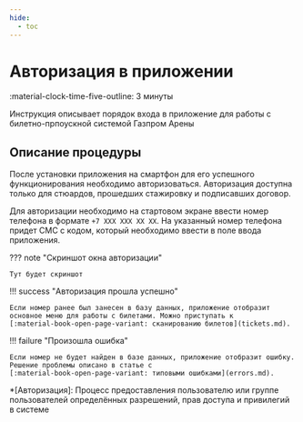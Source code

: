 ```yaml
---
hide:
  - toc
---
```


# Авторизация в приложении

:material-clock-time-five-outline: 3 минуты

Инструкция описывает порядок входа в приложение для работы с билетно-прпоускной системой Газпром Арены

## Описание процедуры

После установки приложения на смартфон для его успешного функционирования необходимо авторизоваться. Авторизация доступна только для стюардов, прошедших стажировку и подписавших договор.

Для авторизации необходимо на стартовом экране ввести номер телефона в формате `+7 XXX XXX XX XX`. На указанный номер телефона придет СМС с кодом, который необходимо ввести в поле ввода приложения. 

??? note "Скриншот окна авторизации"

    Тут будет скриншот

!!! success "Авторизация прошла успешно"

    Если номер ранее был занесен в базу данных, приложение отобразит основное меню для работы с билетами. Можно приступать к 
    [:material-book-open-page-variant: сканированию билетов](tickets.md).
    
!!! failure "Произошла ошибка"

    Если номер не будет найден в базе данных, приложение отобразит ошибку. Решение проблемы описано в статье с 
    [:material-book-open-page-variant: типовыми ошибками](errors.md).

*[Авторизация]: Процесс предоставления пользователю или группе пользователей определённых разрешений, прав доступа и привилегий в системе
